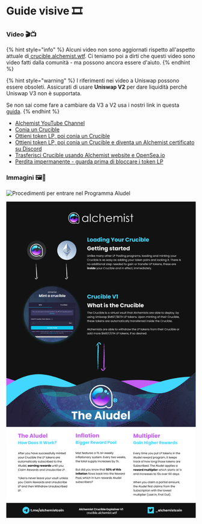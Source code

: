 # Guide visive 🎞

### **Video 🎬📺**

{% hint style="info" %}
Alcuni video non sono aggiornati rispetto all'aspetto attuale di[ crucible.alchemist.wtf](https://crucible.alchemist.wtf/). Ci teniamo poi a dirti che questi video sono video fatti dalla comunità - ma possono ancora essere d'aiuto.
{% endhint %}

{% hint style="warning" %}
I riferimenti nei video a Uniswap possono essere obsoleti. Assicurati di usare **Uniswap V2** per dare liquidità perchè Uniswap V3 non è supportata. 

Se non sai come fare a cambiare da V3 a V2 usa i nostri link in questa [guida](https://app.gitbook.com/@alchemist-docs/s/mist/~/drafts/-Ma-U4GBTZNhbbd3TAlb/v/italian/acquiring-and-subscribing).
{% endhint %}

* [Alchemist YouTube Channel](https://www.youtube.com/channel/UCIs4LugynLei2TN__lJh-6Q)
* [Conia un Crucible](https://www.youtube.com/watch?v=Rl9Rf-3Sp-8)
* [Ottieni token LP, poi conia un Crucible](https://www.youtube.com/watch?v=Ga1qcQ6x3as)
* [Ottieni token LP, poi conia un Crucible e diventa un Alchemist certificato su Discord](https://www.youtube.com/watch?v=k7MO1QpqCds)
* [Trasferisci Crucible usando Alchemist website e OpenSea.io](https://www.youtube.com/watch?v=i2MCYimelBM)
*  [Perdita impermanente - guarda prima di bloccare i token LP](https://www.youtube.com/watch?v=8XJ1MSTEuU0)

### **Immagini 🖼🎨**

![Procedimenti per entrare nel Programma Aludel ](https://i.imgur.com/7sK0Jr2.png)

![L&apos;idea dietro Aludel](../.gitbook/assets/visual-guide-2-after.jpg)



